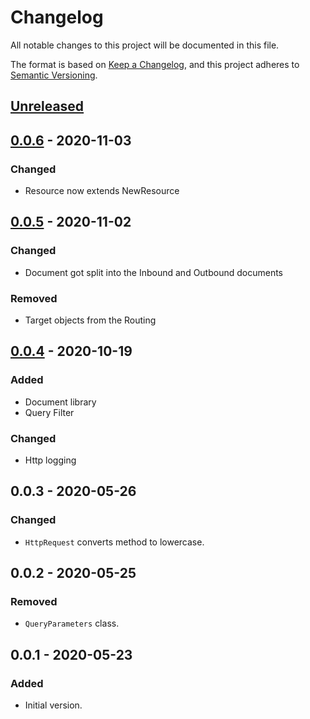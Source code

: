# Changelog
All notable changes to this project will be documented in this file.

The format is based on [Keep a Changelog](https://keepachangelog.com/en/1.0.0/),
and this project adheres to [Semantic Versioning](https://semver.org/spec/v2.0.0.html).

## [Unreleased]
## [0.0.6] - 2020-11-03
### Changed
- Resource now extends NewResource

## [0.0.5] - 2020-11-02
### Changed
- Document got split into the Inbound and Outbound documents

### Removed
- Target objects from the Routing

## [0.0.4] - 2020-10-19
### Added
- Document library
- Query Filter

### Changed
- Http logging

## 0.0.3 - 2020-05-26
### Changed
- `HttpRequest` converts method to lowercase.

## 0.0.2 - 2020-05-25
### Removed
- `QueryParameters` class.

## 0.0.1 - 2020-05-23
### Added
- Initial version.

[Unreleased]: https://github.com/f3ath/jessie/json-api-common/0.0.6...HEAD
[0.0.6]: https://github.com/f3ath/jessie/json-api-common/0.0.5...0.0.6
[0.0.5]: https://github.com/f3ath/jessie/json-api-common/0.0.4...0.0.5
[0.0.4]: https://github.com/f3ath/jessie/json-api-common/0.0.3...0.0.4